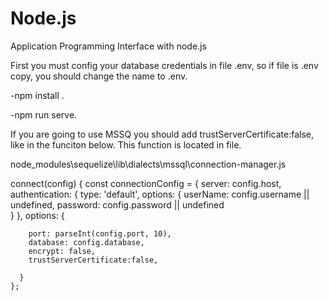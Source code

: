 # Node.js
Application Programming Interface with node.js 

First you must config your database credentials in file .env, so if file is .env copy, you should change the name to .env.

-npm install .

-npm run serve.

If you are going to use MSSQ you should add trustServerCertificate:false, like in the funciton below. This function is located in file.

node_modules\sequelize\lib\dialects\mssql\connection-manager.js


 connect(config) {
    const connectionConfig = {
      server: config.host,
      authentication: {
        type: 'default',
        options: {
          userName: config.username || undefined,
          password: config.password || undefined     
        }
      },
      options: {
      
        port: parseInt(config.port, 10),
        database: config.database,
        encrypt: false,
        trustServerCertificate:false,
        
      }
    };
